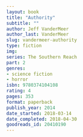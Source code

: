 ```yaml
---
layout: book
title: "Authority"
subtitle: ""
author: Jeff VanderMeer
author_last: VanderMeer
slug: vandermeer-authority
type: fiction
img: 
series: The Southern Reach
part: 2
genres:
- science fiction
- horror
isbn: 9780374104108
rating: 4
pages: 353
format: paperback
publish_year: 2014
date_started: 2018-03-14
date_completed: 2018-04-30
goodreads_id: 20410190
---
```

